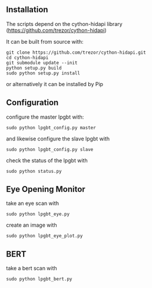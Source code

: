 ## Installation

The scripts depend on the cython-hidapi library (https://github.com/trezor/cython-hidapi)

It can be built from source with:

```
git clone https://github.com/trezor/cython-hidapi.git
cd cython-hidapi
git submodule update --init
python setup.py build
sudo python setup.py install
```

or alternatively it can be installed by Pip

## Configuration

configure the master lpgbt with:

```sudo python lpgbt_config.py master```

and likewise configure the slave lpgbt with

```sudo python lpgbt_config.py slave```

check the status of the lpgbt with

```sudo python status.py```

## Eye Opening Monitor

take an eye scan with

```sudo python lpgbt_eye.py```

create an image with

```sudo python lpgbt_eye_plot.py```

## BERT

take a bert scan with

```sudo python lpgbt_bert.py```
